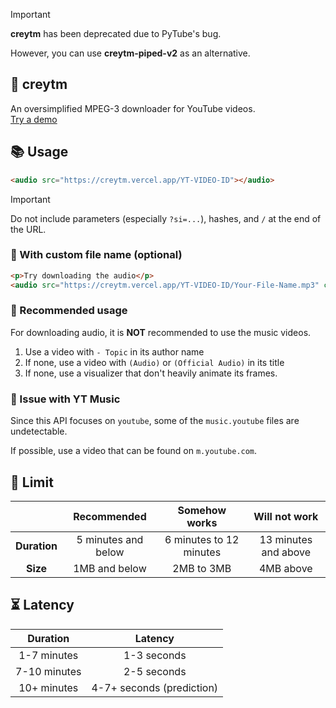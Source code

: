 > [!IMPORTANT]
> **creytm** has been deprecated due to PyTube's bug.
> 
> However, you can use **creytm-piped-v2** as an alternative.

## :minidisc: creytm
An oversimplified MPEG-3 downloader for YouTube videos. <br>
[Try a demo](https://creytm.vercel.app/3BFTio5296w/you-got-rickrolled-by-an-api.mp3)

## :books: Usage
```html
<audio src="https://creytm.vercel.app/YT-VIDEO-ID"></audio>
```

> [!IMPORTANT]
> Do not include parameters (especially `?si=...`), hashes, and `/` at the end of the URL.

### :file_folder: With custom file name (optional)

```html
<p>Try downloading the audio</p>
<audio src="https://creytm.vercel.app/YT-VIDEO-ID/Your-File-Name.mp3" controls=""></audio>
```

### :scroll: Recommended usage

For downloading audio, it is **NOT** recommended to use the music videos.

1. Use a video with `- Topic` in its author name
2. If none, use a video with `(Audio)` or `(Official Audio)` in its title
3. If none, use a visualizer that don't heavily animate its frames.


### :lady_beetle: Issue with YT Music

Since this API focuses on `youtube`, some of the `music.youtube` files are undetectable.

If possible, use a video that can be found on `m.youtube.com`.

## :construction: Limit

|   | Recommended | Somehow works | Will not work |
|:-:|:-:|:-:|:-:|
| **Duration** | 5 minutes and below | 6 minutes to 12 minutes | 13 minutes and above |
| **Size** | 1MB and below | 2MB to 3MB | 4MB above |

## :hourglass_flowing_sand: Latency

| Duration | Latency |
|:--------:|:-------:|
| 1-7 minutes | 1-3 seconds |
| 7-10 minutes | 2-5 seconds |
| 10+ minutes | 4-7+ seconds (prediction) |

<img src="https://komarev.com/ghpvc/?username=creuserr" alt="" width="0"></img>
